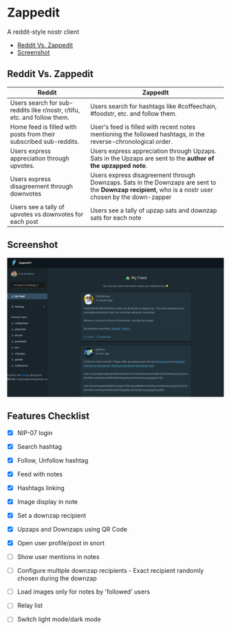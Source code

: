 # Zappedit

A reddit-style nostr client

 * [Reddit Vs. Zappedit](#reddit-vs-zappedit)
 * [Screenshot](#screenshot)

## Reddit Vs. Zappedit

**Reddit** | **ZappedIt**
---------- | ------------
Users search for sub-reddits like r/nostr, r/tifu, etc. and follow them. | Users search for hashtags like #coffeechain, #foodstr, etc. and follow them.
Home feed is filled with posts from their subscribed sub-reddits. |User's feed is filled with recent notes mentioning the followed hashtags, in the reverse-chronological order.
Users express appreciation through upvotes. | Users express appreciation through Upzaps. Sats in the Upzaps are sent to the **author of the upzapped note**.
Users express disagreement through downvotes | Users express disagreement through Downzaps.  Sats in the Downzaps are sent to the **Downzap recipient**, who is a nostr user chosen by the down-zapper
Users see a tally of upvotes vs downvotes for each post | Users see a tally of upzap sats and downzap sats for each note

## Screenshot
![Screenshot](screenshot.png)

## Features Checklist
  - [x] NIP-07 login
  - [x] Search hashtag
  - [x] Follow, Unfollow hashtag
  - [x] Feed with notes
  - [x] Hashtags linking
  - [x] Image display in note
  - [x] Set a downzap recipient
  - [x] Upzaps and Downzaps using QR Code
  - [x] Open user profile/post in snort
  - [ ] Show user mentions in notes
  - [ ] Configure multiple downzap recipients - Exact recipient randomly chosen during the downzap
  - [ ] Load images only for notes by 'followed' users
  - [ ] Relay list
  - [ ] Switch light mode/dark mode

